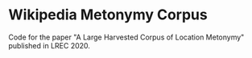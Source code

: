 # Wikipedia Metonymy Corpus

Code for the paper "A Large Harvested Corpus of Location Metonymy" published in LREC 2020.
